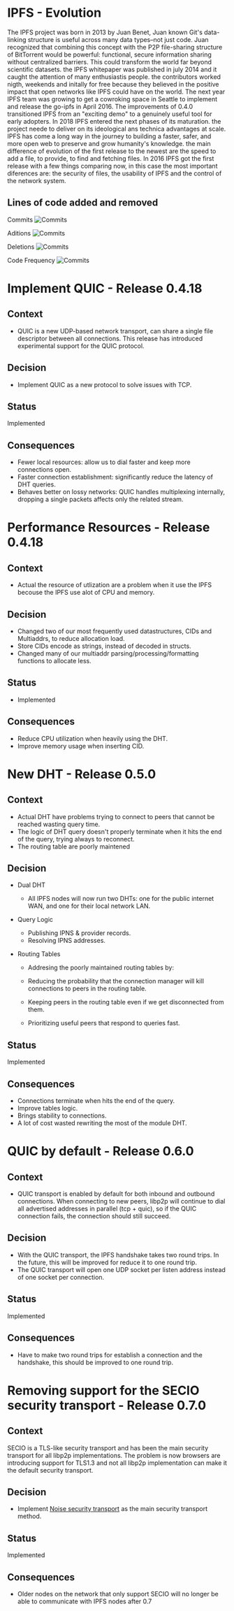 # IPFS - Evolution

The IPFS project was born in 2013 by Juan Benet,  Juan  known Git's data-linking structure is useful across many data types–not just code. Juan recognized that combining this concept with the P2P file-sharing structure of BitTorrent would be powerful: functional, secure information sharing without centralized barriers. This could transform the world far beyond scientific datasets.
the IPFS whitepaper was published in july 2014 and it caught the attention of many enthusiastis people. the contributors worked nigth, weekends and initally for free because they believed in the positive impact that open networks like IPFS could have on the world. The next year IPFS team was growing to get a cowroking space in Seattle to implement and release the go-ipfs in April 2016. The improvements of 0.4.0 transitioned IPFS from an "exciting demo" to a genuinely useful tool for early adopters. In 2018 IPFS entered the next phases of its maturation. the project neede to deliver on its ideological ans technica advantages at scale. IPFS has come a long way in the journey to building a faster, safer, and more open web to preserve and grow humanity's knowledge.
the main difference of evolution of the first release to the newest are the speed to add a file, to provide, to find and fetching files. In 2016 IPFS got the first release with a few things comparing now, in this case the most important diferences are: the security of files, the usability of IPFS and the control of the network system.

## Lines of code added and removed
Commits
![Commits](assets/commits.png)

Aditions
![Commits](assets/aditions.png)

Deletions
![Commits](assets/deletions.png)

Code Frequency
![Commits](assts/../assets/code_frec.png)




# Implement QUIC - Release 0.4.18

## Context

- QUIC is a new UDP-based network transport, can share a single file descriptor between all connections. This release has introduced experimental support for the QUIC protocol.

## Decision

- Implement QUIC as a new protocol to solve issues with TCP.


## Status

Implemented

## Consequences

- Fewer local resources: allow us to dial faster and keep more connections open.
- Faster connection establishment: significantly reduce the latency of DHT queries.
- Behaves better on lossy networks: QUIC handles multiplexing internally, dropping a single packets affects only the related stream.


# Performance Resources - Release 0.4.18

## Context

- Actual the resource of utlization are a problem when it use the IPFS becouse the IPFS use alot of CPU and memory.

## Decision

- Changed two of our most frequently used datastructures, CIDs and Multiaddrs, to reduce allocation load.
- Store CIDs encode as strings, instead of decoded in structs.
- Changed many of our multiaddr parsing/processing/formatting functions to allocate less.


## Status

- Implemented

## Consequences

- Reduce CPU utilization when heavily using the DHT.
- Improve memory usage when inserting CID.



# New DHT - Release 0.5.0

## Context

- Actual DHT have problems trying to connect to peers that cannot be reached wasting query time.
- The logic of DHT query doesn't properly terminate when it hits the end of the query, trying always to reconnect.
- The routing table are poorly maintened
  
## Decision

- Dual DHT
  - All IPFS nodes will now run two DHTs: one for the public internet WAN, and one for their local network LAN.

- Query Logic
  - Publishing IPNS & provider records.
  - Resolving IPNS addresses.
- Routing Tables
  - Addresing the poorly maintained routing tables by:

  - Reducing the probability that the connection manager will kill connections to peers in the routing table.
  - Keeping peers in the routing table even if we get disconnected from them.
  - Prioritizing useful peers that respond to queries fast.
## Status

Implemented

## Consequences


- Connections terminate when hits the end of the query.
- Improve tables logic.
- Brings stability to connections.
- A lot of cost wasted rewriting the most of the module DHT.

# QUIC by default - Release 0.6.0

## Context

- QUIC transport is enabled by default for both inbound and outbound connections. When connecting to new peers, libp2p will continue to dial all advertised addresses in parallel (tcp + quic), so if the QUIC connection fails, the connection should still succeed.

## Decision

- With the QUIC transport, the IPFS handshake takes two round trips. In the future, this will be improved for reduce it to one round trip.
- The QUIC transport will open one UDP socket per listen address instead of one socket per connection.
  

## Status

Implemented

## Consequences

- Have to make two round trips for establish a connection and the handshake, this should be improved to one round trip. 

# Removing support for the SECIO security transport - Release 0.7.0

## Context

SECIO is a TLS-like security transport and has been the main security transport for all libp2p implementations. The problem is now browsers are introducing support for TLS1.3 and not all libp2p implementation can make it the default security transport.


## Decision

- Implement [Noise security transport](https://github.com/libp2p/specs/tree/master/noise) as the main security transport method.


## Status

Implemented

## Consequences

- Older nodes on the network that only support SECIO will no longer be able to communicate with IPFS nodes after 0.7
